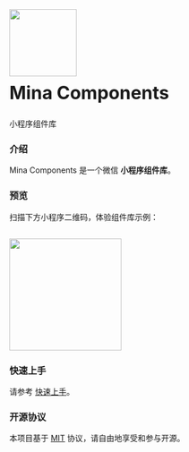 <div class="van-doc-card">
  <div class="van-doc-intro">
    <img class="van-doc-intro__logo" style="width: 120px; height: 120px; box-shadow: none;" src="https://data.yueluo.club/mina/mina.png">
    <h2 style="margin: 0; font-size: 32px; line-height: 60px;">Mina Components</h2>
    <p>小程序组件库</p>
  </div>
</div>

### 介绍

Mina Components 是一个微信 **小程序组件库**。

### 预览

扫描下方小程序二维码，体验组件库示例：

<img src="https://data.yueluo.club/mina/mina_icon.jpg" style="width: 200px; height: 200px; margin-top: 15px; box-shadow: none" >

### 快速上手

请参考 [快速上手](#/quickstart)。

### 开源协议

本项目基于 [MIT](https://zh.wikipedia.org/wiki/MIT%E8%A8%B1%E5%8F%AF%E8%AD%89) 协议，请自由地享受和参与开源。
